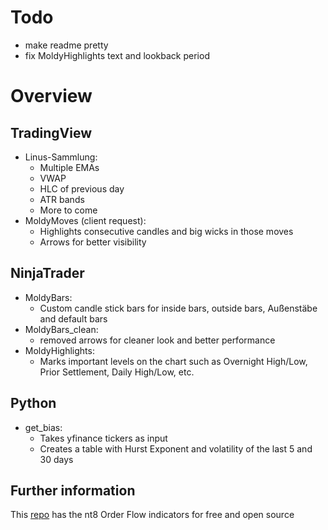 # Todo
- make readme pretty
- fix MoldyHighlights text and lookback period


# Overview
## TradingView
- Linus-Sammlung:
  - Multiple EMAs
  - VWAP
  - HLC of previous day
  - ATR bands
  - More to come
- MoldyMoves (client request):
  - Highlights consecutive candles and big wicks in those moves
  - Arrows for better visibility
 
## NinjaTrader
- MoldyBars:
  - Custom candle stick bars for inside bars, outside bars, Außenstäbe and default bars
- MoldyBars_clean:
  - removed arrows for cleaner look and better performance
- MoldyHighlights:
  - Marks important levels on the chart such as Overnight High/Low, Prior Settlement, Daily High/Low, etc.
 
## Python
- get_bias:
  - Takes yfinance tickers as input
  - Creates a table with Hurst Exponent and volatility of the last 5 and 30 days

## Further information
This [repo](https://www.github.com/trading-code/ninjatrader-freeorderflow) has the nt8 Order Flow indicators for free and open source
